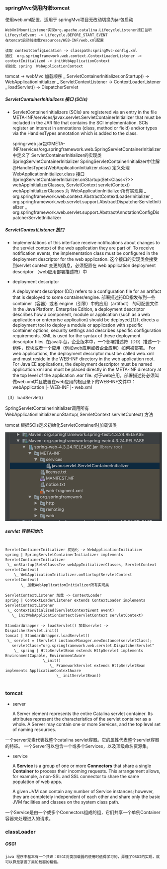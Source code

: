 ### springMvc使用内嵌tomcat
使用web.xml配置，适用于 springMvc项目无改动切换为jar包启动
```text
WebXmlMountListener实现org.apache.catalina.LifecycleListener接口监听
LifecycleEvent -> Lifecycle.BEFORE_START_EVENT 
在tomcat启动前挂载resources/WEB-INF/web.xml配置

读取 contextConfigLocation -> classpath:springMvc-config.xml
通过  org.springframework.web.context.ContextLoaderListener -> contextInitialized -> initWebApplicationContext
初始化 spring  WebApplicationContext  

```

tomcat -> webMvc 加载顺序 
 \_ ServletContainerInitializer.onStartup() -> WebApplicationInitializer
   \_  ServletContextListener -> ContextLoaderListener
     \_ loadServlet() -> DispatcherServlet
     
     
#####   ServletContainerInitializers 接口 (SCIs)
- ServletContainerInitializers (SCIs) are registered via an entry in the file META-INF/services/javax.servlet.ServletContainerInitializer that must be included in the JAR file that contains the SCI implementation.
  SCIs register an interest in annotations (class, method or field) and/or types via the HandlesTypes annotation which is added to the class.
  
  
    
    spring-web jar包中META-INF/services/org.springframework.web.SpringServletContainerInitializer
    中定义了 ServletContainerInitializer的实现类SpringServletContainerInitializer
    SpringServletContainerInitializer中注解@HandlesTypes(WebApplicationInitializer.class)
    定义处理WebApplicationInitializer.class 接口
    SpringServletContainerInitializer.onStartup(Set<Class<?>> webAppInitializerClasses, ServletContext servletContext)
    webAppInitializerClasses 为 WebApplicationInitializer所有实现类
     \_ org.springframework.web.context.AbstractContextLoaderInitializer
     \_ org.springframework.web.servlet.support.AbstractDispatcherServletInitializer
     \_ org.springframework.web.servlet.support.AbstractAnnotationConfigDispatcherServletInitializer

#####   ServletContextListener 接口
- Implementations of this interface receive notifications about changes to the servlet context of the web application they are part of. To receive notification events, the implementation class must be configured in the deployment descriptor for the web application.
 这个接口的实现类会接受到servlet context 变更的消息，必须配置在 web application deployment descriptor （web应用部署描述符）中
 
-  deployment descriptor


    A deployment descriptor (DD) refers to a configuration file for an artifact that is deployed to some container/engine.
    部署描述符DD指发布到一些 container（容器）或者 engine（引擎）中的应用（artifact） 的可配置文件
    In the Java Platform, Enterprise Edition, a deployment descriptor describes how a component, module or application (such as a web application or enterprise application) should be deployed.[1] It directs a deployment tool to deploy a module or application with specific container options, security settings and describes specific configuration requirements. XML is used for the syntax of these deployment descriptor files.
    在java平台，企业版本中，一个部署描述符（DD）描述一个组件，模块或者一个应用（例如web应用或者企业应用）如何被部署。
    For web applications, the deployment descriptor must be called web.xml and must reside in the WEB-INF directory in the web application root. For Java EE applications, the deployment descriptor must be named application.xml and must be placed directly in the META-INF directory at the top level of the application .ear file.
    对于web应用，部署描述符必须叫做web.xml并且放置在web应用的根目录下的WEB-INF文件中：
    webApplication
    |- WEB-INF
       |- web.xml
       
 （3）loadServlet()
 
 
SpringServletContainerInitializer调用所有 WebApplicationInitializer.onStartup( ServletContext servletContext) 方法

 
tomcat 根据SCIs定义初始化ServletContainer时加载该类


![ServletContainerInitializer](https://raw.githubusercontent.com/haochencheng/spring-demo/master/pics/servlet/mvc-ServletContainerInitializer.png)

#####   servlet 容器初始化 
```text

ServletContainerInitializer 初始化 -> WebApplicationInitializer
spring | SpringServletContainerInitializer implements ServletContainerInitializer
 \_ onStartup(Set<Class<?>> webAppInitializerClasses, ServletContext servletContext)
    \_ WebApplicationInitializer.onStartup(ServletContext servletContext)
       \_ 加载WebApplicationInitializer所有实现类

ServletContextListener 加载 -> ContextLoader
spring | ContextLoaderListener extends ContextLoader implements ServletContextListener
 \_ contextInitialized(ServletContextEvent event)
   \_ initWebApplicationContext(ServletContext servletContext)

StandardWrapper -> loadServlet() 加载servlet -> DispatcherServlet.init()
tomcat | StandardWrapper.loadServlet()
 \_ servlet = (Servlet) instanceManager.newInstance(servletClass);
   servletClass="org.springframework.web.servlet.DispatcherServlet"
    \_ spring | HttpServletBean extends HttpServlet implements EnvironmentCapable, EnvironmentAware 
                 \_init()
                    \_ FrameworkServlet extends HttpServletBean implements ApplicationContextAware
                       \_ initServletBean()
                       

```


### tomcat
- server 


    A Server element represents the entire Catalina
    servlet container.  Its attributes represent the characteristics of
    the servlet container as a whole.
    A Server may contain one or more Services, and the top level set of naming
    resources.

一个server元素代表找整个catalina servlet容器。它的属性代表整个servlet容器的特征。
一个Server可以包含一个或多个Services，以及顶级命名资源集。

- service

    
    A <strong>Service</strong> is a group of one or more
    <strong>Connectors</strong> that share a single <strong>Container</strong>
    to process their incoming requests.  This arrangement allows, for example,
    a non-SSL and SSL connector to share the same population of web apps.
    <p>
    A given JVM can contain any number of Service instances; however, they are
    completely independent of each other and share only the basic JVM facilities
    and classes on the system class path.
    
一个Service是由一个或多个Connectors组成的组，它们共享一个单例Container容器来处理进入的请求。









### classLoader

#####   OSGI

    java 程序中基本有一个共识：OSGI对类加载器的使用时值得学习的，弄懂了OSGI的实现，就可以算是掌握了类加载器的精髓。



















